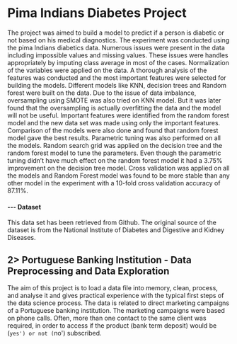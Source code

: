 # Pima Indians Diabetes Project

The project was aimed to build a model to predict if a person is diabetic or not based on his medical diagnostics. The experiment was conducted using the pima Indians diabetics data. Numerous issues were present in the data including impossible values and missing values. These issues were handles appropriately by imputing class average in most of the cases. Normalization of the variables were applied on the data. A thorough analysis of the features was conducted and the most important features were selected for building the models. Different models like KNN, decision trees and Random forest were built on the data. Due to the issue of data imbalance, oversampling using SMOTE was also tried on KNN model. But it was later found that the oversampling is actually overfitting the data and the model will not be useful. Important features were identified from the random forest model and the new data set was made using only the important features. Comparison of the models were also done and found that random forest model gave the best results. Parametric tuning was also performed on all the models. Random search grid was applied on the decision tree and the random forest model to tune the parameters. Even though the parametric tuning didn’t have much effect on the random forest model it had a 3.75% improvement on the decision tree model. Cross validation was applied on all the models and Random Forest model was found to be more stable than any other model in the experiment with a 10-fold cross validation accuracy of 87.11%.
#### --- Dataset
This data set has been retrieved from Github.
The original source of the dataset is from the National Institute of Diabetes and Digestive and Kidney Diseases.



## 2> Portuguese Banking Institution - Data Preprocessing and Data Exploration

The aim of this project is to load a data file into memory, clean, process, and analyse it and gives practical experience with the typical first steps of the data science process.
The data is related to direct marketing campaigns of a Portuguese banking institution.
The marketing campaigns were based on phone calls. Often, more than one contact to the same client was required, in order to access if the product (bank term deposit) would be (`yes') or not (`no') subscribed. 
